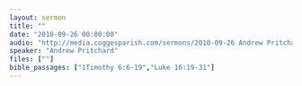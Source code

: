 ```yaml
---
layout: sermon
title: ""
date: "2010-09-26 00:00:00"
audio: "http://media.coggesparish.com/sermons/2010-09-26 Andrew Pritchard.mp3"
speaker: "Andrew Pritchard"
files: [""]
bible_passages: ["1Timothy 6:6-19","Luke 16:19-31"]
---
```

